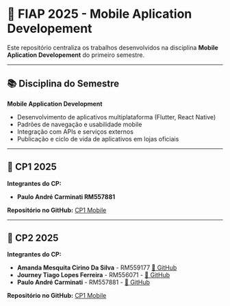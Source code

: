 # 🚀 FIAP 2025 - Mobile Aplication Developement
Este repositório centraliza os trabalhos desenvolvidos na disciplina **Mobile Aplication Developement** do primeiro semestre.

---

## 📚 Disciplina do Semestre

**Mobile Application Development**  
   - Desenvolvimento de aplicativos multiplataforma (Flutter, React Native)  
   - Padrões de navegação e usabilidade mobile  
   - Integração com APIs e serviços externos  
   - Publicação e ciclo de vida de aplicativos em lojas oficiais
     
---

## 🎯 CP1 2025

**Integrantes do CP:**  
   - **Paulo André Carminati RM557881**  


**Repositório no GitHub:** [CP1 Mobile](https://github.com/carmipa/CP2025_primeiro_semestre/tree/main/mobile_aplication_development/cp_rm557881-Paulo)

--- 

## 🎯 CP2 2025

**Integrantes do CP:**  
   - **Amanda Mesquita Cirino Da Silva** - RM559177 [🔗 GitHub](https://github.com/mandyy14)
   - **Journey Tiago Lopes Ferreira** - RM556071 - [🔗 GitHub](https://github.com/JouTiago)
   - **Paulo André Carminati** - RM557881 - [🔗 GitHub](https://github.com/carmipa)


**Repositório no GitHub:** [CP1 Mobile](https://github.com/carmipa/mobile_aplication_development_CP_1SEM/tree/main/cp2/Cp2_api)